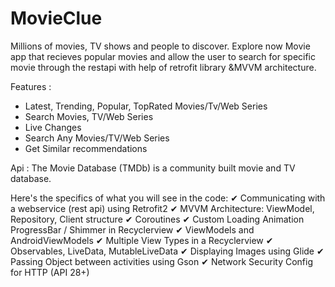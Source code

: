 # MovieClue
Millions of movies, TV shows and people to discover. Explore now
Movie app that recieves popular movies and allow the user to search for specific
movie through the restapi with help of retrofit library &MVVM architecture. 

Features :
   * Latest, Trending, Popular, TopRated Movies/Tv/Web Series
   * Search Movies, TV/Web Series
   * Live Changes
   * Search Any Movies/TV/Web Series
   * Get Similar recommendations
          
Api : The Movie Database (TMDb) is a community built movie and TV database.

Here's the specifics of what you will see in the code:
  ✔ Communicating with a webservice (rest api) using Retrofit2
  ✔ MVVM Architecture: ViewModel, Repository, Client structure
  ✔ Coroutines
  ✔ Custom Loading Animation ProgressBar / Shimmer in Recyclerview
  ✔ ViewModels and AndroidViewModels
  ✔ Multiple View Types in a Recyclerview
  ✔ Observables, LiveData, MutableLiveData
  ✔ Displaying Images using Glide
  ✔ Passing Object between activities using Gson
  ✔ Network Security Config for HTTP (API 28+)
